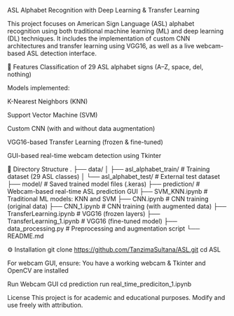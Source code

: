 ASL Alphabet Recognition with Deep Learning & Transfer Learning

This project focuses on American Sign Language (ASL) alphabet recognition using both traditional machine learning (ML) and deep learning (DL) techniques. It includes the implementation of custom CNN architectures and transfer learning using VGG16, as well as a live webcam-based ASL detection interface.

📌 Features
Classification of 29 ASL alphabet signs (A–Z, space, del, nothing)

Models implemented:

K-Nearest Neighbors (KNN)

Support Vector Machine (SVM)

Custom CNN (with and without data augmentation)

VGG16-based Transfer Learning (frozen & fine-tuned)

GUI-based real-time webcam detection using Tkinter

📁 Directory Structure
.
├── data/
│   ├── asl_alphabet_train/       # Training dataset (29 ASL classes)
│   └── asl_alphabet_test/        # External test dataset
├── model/                        # Saved trained model files (.keras)
├── prediction/                   # Webcam-based real-time ASL prediction GUI
├── SVM_KNN.ipynb                 # Traditional ML models: KNN and SVM
├── CNN.ipynb                     # CNN training (original data)
├── CNN_1.ipynb                   # CNN training (with augmented data)
├── TransferLearning.ipynb        # VGG16 (frozen layers)
├── TransferLearning_1.ipynb      # VGG16 (fine-tuned model)
├── data_processing.py            # Preprocessing and augmentation script
└── README.md

⚙️ Installation
git clone https://github.com/TanzimaSultana/ASL.git
cd ASL

For webcam GUI, ensure:
You have a working webcam & Tkinter and OpenCV are installed

Run Webcam GUI
cd prediction
run real_time_prediciton_1.ipynb

License
This project is for academic and educational purposes. Modify and use freely with attribution.

